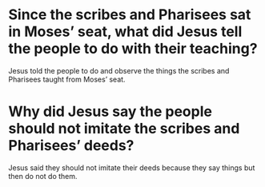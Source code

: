 # Since the scribes and Pharisees sat in Moses’ seat, what did Jesus tell the people to do with their teaching?

Jesus told the people to do and observe the things the scribes and Pharisees taught from Moses’ seat.

# Why did Jesus say the people should not imitate the scribes and Pharisees’ deeds?

Jesus said they should not imitate their deeds because they say things but then do not do them.
